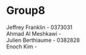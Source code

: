 # Group8
Jeffrey Franklin - 0373031 <br/>
Ahmad Al Meshkawi - <br/>
Julien Berthiaume - 0382828 <br/>
Enoch Kim - 
